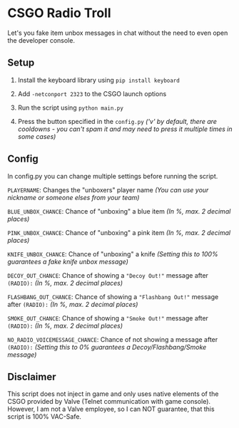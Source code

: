 # CSGO Radio Troll
Let's you fake item unbox messages in chat without the need to even open the developer console.

## Setup

1. Install the keyboard library using `pip install keyboard`

2. Add `-netconport 2323` to the CSGO launch options

3. Run the script using `python main.py`

4. Press the button specified in the `config.py` *('v' by default, there are cooldowns - you can't spam it and may need to press it multiple times in some cases)*

## Config
In config.py you can change multiple settings before running the script.


`PLAYERNAME`: Changes the "unboxers" player name *(You can use your nickname or someone elses from your team)*

`BLUE_UNBOX_CHANCE`: Chance of "unboxing" a blue item *(In %, max. 2 decimal places)*

`PINK_UNBOX_CHANCE`: Chance of "unboxing" a pink item *(In %, max. 2 decimal places)*

`KNIFE_UNBOX_CHANCE`: Chance of "unboxing" a knife *(Setting this to 100% guarantees a fake knife unbox message)*

`DECOY_OUT_CHANCE`: Chance of showing a `"Decoy Out!"` message after `(RADIO):` *(In %, max. 2 decimal places)*

`FLASHBANG_OUT_CHANCE`: Chance of showing a `"Flashbang Out!"` message after `(RADIO):` *(In %, max. 2 decimal places)*

`SMOKE_OUT_CHANCE`: Chance of showing a `"Smoke Out!"` message after `(RADIO):` *(In %, max. 2 decimal places)*

`NO_RADIO_VOICEMESSAGE_CHANCE`: Chance of not showing a message after `(RADIO):` *(Setting this to 0% guarantees a Decoy/Flashbang/Smoke message)*

## Disclaimer
This script does not inject in game and only uses native elements of the CSGO provided by Valve (Telnet communication with game console). However, I am not a Valve employee, so I can NOT guarantee, that this script is 100% VAC-Safe.
